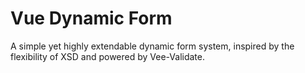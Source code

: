 # Vue Dynamic Form

A simple yet highly extendable dynamic form system, inspired by the flexibility of XSD and powered by Vee-Validate.
